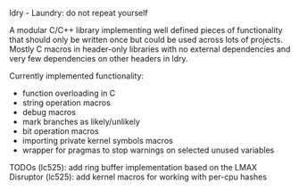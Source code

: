 ldry -  Laundry: do not repeat yourself

A modular C/C++ library implementing well defined pieces of functionality that
should only be written once but could be used across lots of projects. Mostly
C macros in header-only libraries with no external dependencies and very few
dependencies on other headers in ldry.

Currently implemented functionality:

- function overloading in C
- string operation macros
- debug macros
- mark branches as likely/unlikely
- bit operation macros
- importing private kernel symbols macros
- wrapper for pragmas to stop warnings on selected unused variables

TODOs
(lc525): add ring buffer implementation based on the LMAX Disruptor
(lc525): add kernel macros for working with per-cpu hashes
